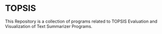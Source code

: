 # TOPSIS
This Repository is a collection of programs related to TOPSIS Evaluation and Visualization of Text Summarizer Programs.
